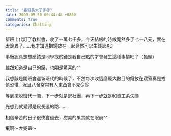 ```yaml
---
title: "書錢長大了＠＠"
date: 2009-09-30 00:44:48 +0800
comments: true
categories: Chatting
---
```

<p>幫班上代訂了教科書，收了一萬七千多，今天結帳的時候竟然多了七十八元，實在太詭異了&hellip;&hellip;我才知道把錢放在一起竟然可以生錢耶XD</p><p>事後認真想想應該是同學找的錢是我自己貼的才會發生這種事情吧？（搔頭）</p><p>雖然知道是自己的錢，也頗是驚喜的^^</p><p>我想該是開班會選新班代的時候了，不然每次收這麼龐大數目的錢放在寢室真是戒慎恐懼&hellip;況且八舍常常有人東西會不見＠＠</p><p>等到擺脫班代一職，下一步就是退社團，再下一步就是和資工系失聯</p><p>光想到就覺得是段長遠的路&hellip;&hellip;</p><p>相信辛苦的日子很快會過去，甜美的果實就在眼前^^</p><p>飛啊～大兜蟲～</p>
